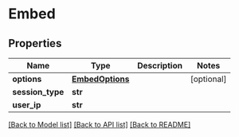 # Embed

## Properties
Name | Type | Description | Notes
------------ | ------------- | ------------- | -------------
**options** | [**EmbedOptions**](EmbedOptions.md) |  | [optional] 
**session_type** | **str** |  | 
**user_ip** | **str** |  | 

[[Back to Model list]](../README.md#documentation-for-models) [[Back to API list]](../README.md#documentation-for-api-endpoints) [[Back to README]](../README.md)


